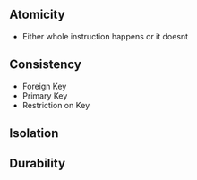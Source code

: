 ## Atomicity

 - Either whole instruction happens or it doesnt

## Consistency

- Foreign Key
- Primary Key
- Restriction on Key

## Isolation

## Durability
